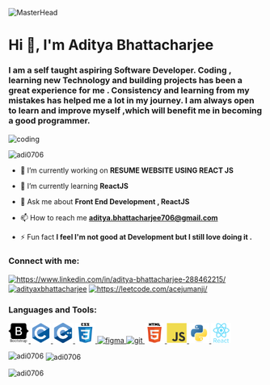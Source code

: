 ![MasterHead](https://tenor.com/view/ninjala-jane-hacker-hacking-computer-gif-20337624.gif )
<h1 align="left">Hi 👋, I'm Aditya Bhattacharjee</h1>
<h3 align="left">I am a self taught aspiring Software Developer. Coding , learning new Technology and building projects has been a great experience for me . Consistency and learning from my mistakes has helped me a lot in my journey. I am always open to learn and improve myself ,which will benefit me in becoming a good programmer.</h3>
<img align="center"  alt="coding" width="700" margin-right="500px" src="https://tenor.com/view/bubblegum-crisis-cyberpunk-anime-computer-gif-21557814.gif">

<p align="left"> <img src="https://komarev.com/ghpvc/?username=adi0706&label=Profile%20views&color=0e75b6&style=flat" alt="adi0706" /> </p>



- 🔭 I’m currently working on **RESUME WEBSITE USING REACT JS**

- 🌱 I’m currently learning **ReactJS**

- 💬 Ask me about **Front End Development , ReactJS**

- 📫 How to reach me **aditya.bhattacharjee706@gmail.com**

- ⚡ Fun fact **I feel I'm not good at Development but I still love doing it .**

<h3 align="left">Connect with me:</h3>
<p align="left">
<a href="https://linkedin.com/in/https://www.linkedin.com/in/aditya-bhattacharjee-288462215/" target="blank"><img align="center" src="https://raw.githubusercontent.com/rahuldkjain/github-profile-readme-generator/master/src/images/icons/Social/linked-in-alt.svg" alt="https://www.linkedin.com/in/aditya-bhattacharjee-288462215/" height="30" width="40" /></a>
<a href="https://instagram.com/adityaxbhattacharjee" target="blank"><img align="center" src="https://raw.githubusercontent.com/rahuldkjain/github-profile-readme-generator/master/src/images/icons/Social/instagram.svg" alt="adityaxbhattacharjee" height="30" width="40" /></a>
<a href="https://www.leetcode.com/https://leetcode.com/acejumanji/" target="blank"><img align="center" src="https://raw.githubusercontent.com/rahuldkjain/github-profile-readme-generator/master/src/images/icons/Social/leet-code.svg" alt="https://leetcode.com/acejumanji/" height="30" width="40" /></a>
</p>

<h3 align="left">Languages and Tools:</h3>
<p align="left"> <a href="https://getbootstrap.com" target="_blank" rel="noreferrer"> <img src="https://raw.githubusercontent.com/devicons/devicon/master/icons/bootstrap/bootstrap-plain-wordmark.svg" alt="bootstrap" width="40" height="40"/> </a> <a href="https://www.cprogramming.com/" target="_blank" rel="noreferrer"> <img src="https://raw.githubusercontent.com/devicons/devicon/master/icons/c/c-original.svg" alt="c" width="40" height="40"/> </a> <a href="https://www.w3schools.com/cpp/" target="_blank" rel="noreferrer"> <img src="https://raw.githubusercontent.com/devicons/devicon/master/icons/cplusplus/cplusplus-original.svg" alt="cplusplus" width="40" height="40"/> </a> <a href="https://www.w3schools.com/css/" target="_blank" rel="noreferrer"> <img src="https://raw.githubusercontent.com/devicons/devicon/master/icons/css3/css3-original-wordmark.svg" alt="css3" width="40" height="40"/> </a> <a href="https://www.figma.com/" target="_blank" rel="noreferrer"> <img src="https://www.vectorlogo.zone/logos/figma/figma-icon.svg" alt="figma" width="40" height="40"/> </a> <a href="https://git-scm.com/" target="_blank" rel="noreferrer"> <img src="https://www.vectorlogo.zone/logos/git-scm/git-scm-icon.svg" alt="git" width="40" height="40"/> </a> <a href="https://www.w3.org/html/" target="_blank" rel="noreferrer"> <img src="https://raw.githubusercontent.com/devicons/devicon/master/icons/html5/html5-original-wordmark.svg" alt="html5" width="40" height="40"/> </a> <a href="https://developer.mozilla.org/en-US/docs/Web/JavaScript" target="_blank" rel="noreferrer"> <img src="https://raw.githubusercontent.com/devicons/devicon/master/icons/javascript/javascript-original.svg" alt="javascript" width="40" height="40"/> </a> <a href="https://www.python.org" target="_blank" rel="noreferrer"> <img src="https://raw.githubusercontent.com/devicons/devicon/master/icons/python/python-original.svg" alt="python" width="40" height="40"/> </a> <a href="https://reactjs.org/" target="_blank" rel="noreferrer"> <img src="https://raw.githubusercontent.com/devicons/devicon/master/icons/react/react-original-wordmark.svg" alt="react" width="40" height="40"/> </a> </p>

<p><img align="left" src="https://github-readme-stats.vercel.app/api/top-langs?username=adi0706&show_icons=true&locale=en&layout=compact" alt="adi0706" /></p>

<p>&nbsp;<img align="center" src="https://github-readme-stats.vercel.app/api?username=adi0706&show_icons=true&locale=en" alt="adi0706" /></p>

<p><img align="center" src="https://github-readme-streak-stats.herokuapp.com/?user=adi0706&" alt="adi0706" /></p>
